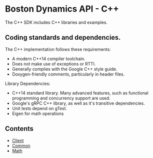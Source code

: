 <!--
Copyright (c) 2021 Boston Dynamics, Inc.  All rights reserved.

Downloading, reproducing, distributing or otherwise using the SDK Software
is subject to the terms and conditions of the Boston Dynamics Software
Development Kit License (20191101-BDSDK-SL).
-->

# Boston Dynamics API - C++

The C++ SDK includes C++ libraries and examples.

## Coding standards and dependencies.

The C++ implementation follows these requirements:
  * A modern C++14 compiler toolchain.
  * Does not make use of exceptions or RTTI.
  * Generally complies with the Google C++ style guide.
  * Doxygen-friendly comments, particularly in header files.

Library Dependencies:
  * C++14 standard library. Many advanced features, such as functional programming and concurrency support are used.
  * Google's gRPC C++ library, as well as it's transitive dependencies.
  * Unit tests depend on gTest.
  * Eigen for math operations

## Contents

* [Client](bosdyn/client/README.md)
* [Common](bosdyn/common/README.md)
* [Math](bosdyn/math/README.md)

